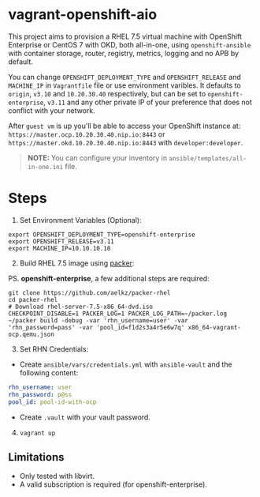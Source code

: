 # vagrant-openshift-aio

This project aims to provision a RHEL 7.5 virtual machine with OpenShift Enterprise or CentOS 7 with OKD, both all-in-one, using `openshift-ansible` with container storage, router, registry, metrics, logging and no APB by default.

You can change `OPENSHIFT_DEPLOYMENT_TYPE` and `OPENSHIFT_RELEASE` and `MACHINE_IP` in `Vagrantfile` file or use environment varibles. It defaults to `origin`, `v3.10` and `10.20.30.40` respectively, but can be set to `openshift-enterprise`, `v3.11` and any other private IP of your preference that does not conflict with your network.

After `guest vm` is up you'll be able to access your OpenShift instance at: `https://master.ocp.10.20.30.40.nip.io:8443` or `https://master.okd.10.20.30.40.nip.io:8443` with `developer:developer`.

> **NOTE:** You can configure your inventory in `ansible/templates/all-in-one.ini` file.

# Steps

1. Set Environment Variables (Optional):

```shell
export OPENSHIFT_DEPLOYMENT_TYPE=openshift-enterprise
export OPENSHIFT_RELEASE=v3.11
export MACHINE_IP=10.10.10.10
```

2. Build RHEL 7.5 image using [packer](https://www.packer.io/downloads.html):

PS. **openshift-enterprise**, a few additional steps are required:

```shell
git clone https://github.com/aelkz/packer-rhel
cd packer-rhel
# Download rhel-server-7.5-x86_64-dvd.iso
CHECKPOINT_DISABLE=1 PACKER_LOG=1 PACKER_LOG_PATH=~/packer.log ~/packer build -debug -var 'rhn_username=user' -var 'rhn_password=pass' -var 'pool_id=f1d2s3a4r5e6w7q' x86_64-vagrant-ocp.qemu.json
```

3. Set RHN Credentials:

- Create `ansible/vars/credentials.yml` with `ansible-vault` and the following content:

```yaml
rhn_username: user
rhn_password: p@ss
pool_id: pool-id-with-ocp
```

- Create `.vault` with your vault password.

4. `vagrant up`

## Limitations

- Only tested with libvirt.
- A valid subscription is required (for openshift-enterprise).
